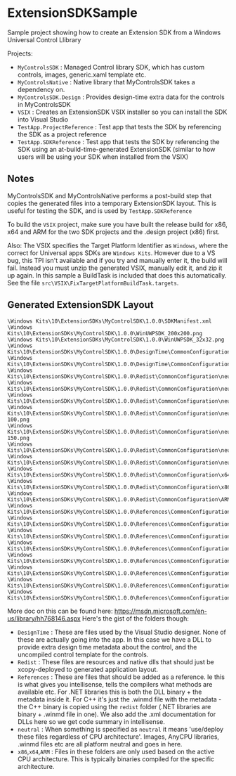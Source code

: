 # ExtensionSDKSample
Sample project showing how to create an Extension SDK from a Windows Universal Control Llibrary


Projects:
- `MyControlsSDK` : Managed Control library SDK, which has custom controls, images, generic.xaml template etc.
- `MyControlsNative` : Native library that MyControlsSDK takes a dependency on.
- `MyControlsSDK.Design` : Provides design-time extra data for the controls in MyControlsSDK
- `VSIX` : Creates an ExtensionSDK VSIX installer so you can install the SDK into Visual Studio
- `TestApp.ProjectReference` : Test app that tests the SDK by referencing the SDK as a project reference
- `TestApp.SDKReference` : Test app that tests the SDK by referencing the SDK using an at-build-time-generated ExtensionSDK (similar to how users will be using your SDK when installed from the VSIX)


## Notes
MyControlsSDK and MyControlsNative performs a post-build step that copies the generated files into a temporary ExtensionSDK layout. This is useful for testing the SDK, and is used by `TestApp.SDKReference`

To build the `VSIX` project, make sure you have built the release build for x86, x64 and ARM for the two SDK projects and the .design project (x86) first.

Also: The VSIX specifies the Target Platform Identifier as `Windows`, where the correct for Universal apps SDKs are `Windows Kits`. However due to a VS bug, this TPI isn't available and if you try and manually enter it, the build will fail. Instead you must unzip the generated VSIX, manually edit it, and zip it up again. In this sample a BuildTask is included that does this automatically. See the file `src\VSIX\FixTargetPlatformBuildTask.targets`.

## Generated ExtensionSDK Layout
```
\Windows Kits\10\ExtensionSDKs\MyControlSDK\1.0.0\SDKManifest.xml
\Windows Kits\10\ExtensionSDKs\MyControlSDK\1.0.0\WinUWPSDK_200x200.png
\Windows Kits\10\ExtensionSDKs\MyControlSDK\1.0.0\WinUWPSDK_32x32.png
\Windows Kits\10\ExtensionSDKs\MyControlSDK\1.0.0\DesignTime\CommonConfiguration\x86\MyControlsSDK.Design.dll
\Windows Kits\10\ExtensionSDKs\MyControlSDK\1.0.0\DesignTime\CommonConfiguration\neutral\MyControlsSDK\Themes\Generic.xaml
\Windows Kits\10\ExtensionSDKs\MyControlSDK\1.0.0\Redist\CommonConfiguration\neutral\MyControlsNative.pri
\Windows Kits\10\ExtensionSDKs\MyControlSDK\1.0.0\Redist\CommonConfiguration\neutral\MyControlsSDK.pri
\Windows Kits\10\ExtensionSDKs\MyControlSDK\1.0.0\Redist\CommonConfiguration\neutral\MyControlsSDK\MyControlsSDK.xr.xml
\Windows Kits\10\ExtensionSDKs\MyControlSDK\1.0.0\Redist\CommonConfiguration\neutral\MyControlsSDK\Assets\Logo.scale-100.png
\Windows Kits\10\ExtensionSDKs\MyControlSDK\1.0.0\Redist\CommonConfiguration\neutral\MyControlsSDK\Assets\Logo.scale-150.png
\Windows Kits\10\ExtensionSDKs\MyControlSDK\1.0.0\Redist\CommonConfiguration\neutral\MyControlsSDK\Properties\MyControlsSDK.rd.xml
\Windows Kits\10\ExtensionSDKs\MyControlSDK\1.0.0\Redist\CommonConfiguration\neutral\MyControlsSDK\Themes\Generic.xbf
\Windows Kits\10\ExtensionSDKs\MyControlSDK\1.0.0\Redist\CommonConfiguration\x64\MyControlsNative.dll
\Windows Kits\10\ExtensionSDKs\MyControlSDK\1.0.0\Redist\CommonConfiguration\x86\MyControlsNative.dll
\Windows Kits\10\ExtensionSDKs\MyControlSDK\1.0.0\Redist\CommonConfiguration\ARM\MyControlsNative.dll
\Windows Kits\10\ExtensionSDKs\MyControlSDK\1.0.0\References\CommonConfiguration\neutral\MyControlsNative.winmd
\Windows Kits\10\ExtensionSDKs\MyControlSDK\1.0.0\References\CommonConfiguration\neutral\MyControlsNative.xml
\Windows Kits\10\ExtensionSDKs\MyControlSDK\1.0.0\References\CommonConfiguration\ARM\MyControlsSDK.dll
\Windows Kits\10\ExtensionSDKs\MyControlSDK\1.0.0\References\CommonConfiguration\ARM\MyControlsSDK.xml
\Windows Kits\10\ExtensionSDKs\MyControlSDK\1.0.0\References\CommonConfiguration\x64\MyControlsSDK.dll
\Windows Kits\10\ExtensionSDKs\MyControlSDK\1.0.0\References\CommonConfiguration\x64\MyControlsSDK.xml
\Windows Kits\10\ExtensionSDKs\MyControlSDK\1.0.0\References\CommonConfiguration\x86\MyControlsSDK.dll
\Windows Kits\10\ExtensionSDKs\MyControlSDK\1.0.0\References\CommonConfiguration\x86\MyControlsSDK.xml
```

More doc on this can be found here: https://msdn.microsoft.com/en-us/library/hh768146.aspx
Here's the gist of the folders though:
- `DesignTime` : These are files used by the Visual Studio designer. None of these are actually going into the app. In this case we have a DLL to provide extra design time metadata about the control, and the uncompiled control template for the controls.
- `Redist` : These files are resources and native dlls that should just be xcopy-deployed to generated application layout.
- `References` : These are files that should be added as a reference. Ie this is what gives you intellisense, tells the compilers what methods are available etc. For .NET libraries this is both the DLL binary + the metadata inside it. For C++ it's just the .winmd file with the metadata - the C++ binary is copied using the `redist` folder (.NET libraries are binary + .winmd file in one). We also add the .xml documentation for DLLs here so we get code summary in intellisense.
- `neutral` : When something is specified as `neutral` it means 'use/deploy these files regardless of CPU architecture'. Images, AnyCPU libraries, .winmd files etc are all platform neutral and goes in here.
- `x86`,`x64`,`ARM` : Files in these folders are only used based on the active CPU architecture. This is typically binaries compiled for the specific architecture. 
